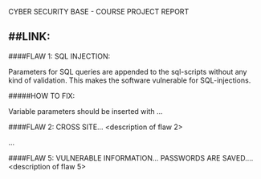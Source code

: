CYBER SECURITY BASE - COURSE PROJECT REPORT

##LINK: <link to the repository>
<installation instructions if needed>
---
####FLAW 1: SQL INJECTION:

Parameters for SQL queries are appended to the sql-scripts without any kind of validation.
This makes the software vulnerable for SQL-injections.

#####HOW TO FIX:

Variable parameters should be inserted with ...

####FLAW 2: CROSS SITE... 
<description of flaw 2>
<how to fix it>

...

####FLAW 5: VULNERABLE INFORMATION... PASSWORDS ARE SAVED....
<description of flaw 5>
<how to fix it>